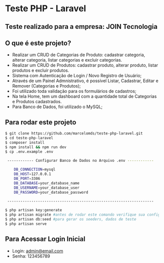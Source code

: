 # Teste PHP - Laravel

## Teste realizado para a empresa: JOIN‌‌ Tecnologia

## O que é este projeto?
- Realizar um CRUD de Categorias de Produto: cadastrar categoria, alterar categoria, listar categorias e excluir categorias.
- Realizar um CRUD de Produtos: cadastrar produto, alterar produto, listar produtos e excluir produtos.
- Sistema com Autenticação de Login / Novo Registro de Usuário;
- Através de um Painel Admnistrativo, é possível Listar, Cadastrar, Editar e Remover (Categorias e Produtos);
- Foi utilizado toda validação para os formulários de cadastros;
- Na tela Home, tem um dashboard com a quantidade total de Categorias e Produtos cadastrados.
- Para Banco de Dados, foi utilizado o MySQL;

## Para rodar este projeto
```bash
$ git clone https://github.com/marcelomds/teste-php-laravel.git
$ cd teste-php-laravel
$ composer install 
$ npm install && npm run dev
$ cp .env.example .env

 ------------ Configurar Banco de Dados no Arquivo .env ------------
 
    DB_CONNECTION=mysql
    DB_HOST=127.0.0.1
    DB_PORT=3306
    DB_DATABASE=your_database_name
    DB_USERNAME=your_database_user
    DB_PASSWORD=your_database_password
    
 -------------------------------------------------------------------

$ php artisan key:generate
$ php artisan migrate #antes de rodar este comando verifique sua configuracao com banco em .env
$ php artisan db:seed #para gerar os seeders, dados de teste
$ php artisan serve
```
## Para Acessar Login Inicial

- Login:  admin@email.com
- Senha: 123456789
